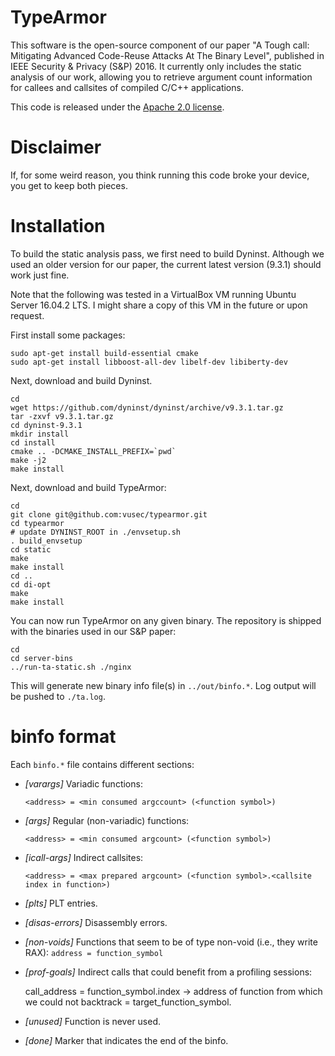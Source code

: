 # TypeArmor
This software is the open-source component of our paper "A Tough call: Mitigating Advanced Code-Reuse Attacks At The Binary Level", published in IEEE Security & Privacy (S&P) 2016. It currently only includes the static analysis of our work, allowing you to retrieve argument count information for callees and callsites of compiled C/C++ applications.  

This code is released under the [Apache 2.0 license](https://github.com/vusec/typearmor/blobl/master/LICENSE-2.0.txt).

# Disclaimer
If, for some weird reason, you think running this code broke your device, you get to keep both pieces.

# Installation
To build the static analysis pass, we first need to build Dyninst. Although we used an older version for our paper, the current latest version (9.3.1) should work just fine. 

Note that the following was tested in a VirtualBox VM running Ubuntu Server 16.04.2 LTS. I might share a copy of this VM in the future or upon request.

First install some packages:

    sudo apt-get install build-essential cmake 
    sudo apt-get install libboost-all-dev libelf-dev libiberty-dev

Next, download and build Dyninst. 

    cd
    wget https://github.com/dyninst/dyninst/archive/v9.3.1.tar.gz
    tar -zxvf v9.3.1.tar.gz
    cd dyninst-9.3.1
    mkdir install
    cd install
    cmake .. -DCMAKE_INSTALL_PREFIX=`pwd`
    make -j2
    make install

Next, download and build TypeArmor:

    cd 
    git clone git@github.com:vusec/typearmor.git
    cd typearmor
    # update DYNINST_ROOT in ./envsetup.sh
    . build_envsetup
    cd static
    make
    make install
    cd ..
    cd di-opt
    make
    make install

You can now run TypeArmor on any given binary. The repository is shipped with the binaries used in our S&P paper:
    
    cd
    cd server-bins
    ../run-ta-static.sh ./nginx

This will generate new binary info file(s) in `../out/binfo.*`. Log output will be pushed to `./ta.log`.

# binfo format

Each `binfo.*` file contains different sections:

* *[varargs]*
  Variadic functions:

    ```<address> = <min consumed argccount> (<function symbol>)```

* *[args]*
  Regular (non-variadic) functions:

    ```<address> = <min consumed argcount> (<function symbol>)```

* *[icall-args]*
  Indirect callsites:

    ```<address> = <max prepared argcount> (<function symbol>.<callsite index in function>)```

* *[plts]*
  PLT entries.

* *[disas-errors]*
  Disassembly errors.

* *[non-voids]*
  Functions that seem to be of type non-void (i.e., they write RAX):
    ```address = function_symbol```

* *[prof-goals]*
  Indirect calls that could benefit from a profiling sessions:
  
    call_address = function_symbol.index -> address of function from which we could not backtrack = target_function_symbol.

* *[unused]*
  Function is never used.

* *[done]*
  Marker that indicates the end of the binfo.
